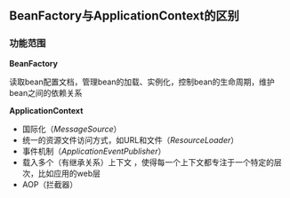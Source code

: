 ## BeanFactory与ApplicationContext的区别

### 功能范围

**BeanFactory**

读取bean配置文档，管理bean的加载、实例化，控制bean的生命周期，维护bean之间的依赖关系

**ApplicationContext**

* 国际化（*MessageSource*）
* 统一的资源文件访问方式，如URL和文件（*ResourceLoader*）
* 事件机制（*ApplicationEventPublisher*）
* 载入多个（有继承关系）上下文 ，使得每一个上下文都专注于一个特定的层次，比如应用的web层  
* AOP（拦截器）



